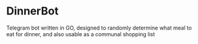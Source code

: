 # DinnerBot
Telegram bot written in GO, designed to randomly determine what meal to eat for dinner, and also usable as a communal shopping list
